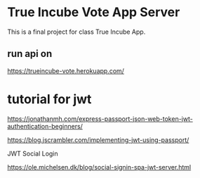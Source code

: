 # True Incube Vote App Server

This is a final project for class True Incube App.

## run api on

https://trueincube-vote.herokuapp.com/

# tutorial for jwt

https://jonathanmh.com/express-passport-json-web-token-jwt-authentication-beginners/

https://blog.jscrambler.com/implementing-jwt-using-passport/

JWT Social Login

https://ole.michelsen.dk/blog/social-signin-spa-jwt-server.html
